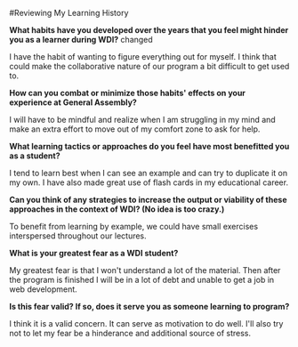 #Reviewing My Learning History

**What habits have you developed over the years that you feel might hinder you as a learner during WDI?**
changed

I have the habit of wanting to figure everything out for myself. I think that could make the collaborative nature of our program a bit difficult to get used to.

**How can you combat or minimize those habits' effects on your experience at General Assembly?**

I will have to be mindful and realize when I am struggling in my mind and make an extra effort to move out of my comfort zone to ask for help.


**What learning tactics or approaches do you feel have most benefitted you as a student?**

I tend to learn best when I can see an example and can try to duplicate it on my own. I have also made great use of flash cards in my educational career.

**Can you think of any strategies to increase the output or viability of these approaches in the context of WDI? (No idea is too crazy.)**

To benefit from learning by example, we could have small exercises interspersed throughout our lectures.

**What is your greatest fear as a WDI student?**

My greatest fear is that I won't understand a lot of the material. Then after the program is finished I will be in a lot of debt and unable to get a job in web development.

**Is this fear valid? If so, does it serve you as someone learning to program?**

I think it is a valid concern. It can serve as motivation to do well. I'll also try not to let my fear be a hinderance and additional source of stress.


